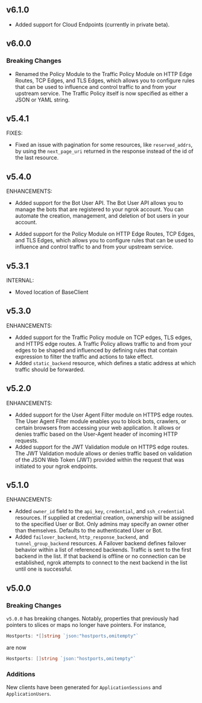 <!-- Code generated for API Clients. DO NOT EDIT. -->

## v6.1.0
* Added support for Cloud Endpoints (currently in private beta).

## v6.0.0
### Breaking Changes
* Renamed the Policy Module to the Traffic Policy Module on HTTP Edge Routes, TCP Edges, and TLS Edges, which allows you to configure rules that can be used to influence and control traffic to and from your upstream service. The Traffic Policy itself is now specified as either a JSON or YAML string.

## v5.4.1

FIXES:

* Fixed an issue with pagination for some resources, like `reserved_addrs`, by using the `next_page_uri` returned in the response instead of the id of the last resource.

## v5.4.0

ENHANCEMENTS:

* Added support for the Bot User API. The Bot User API allows you to manage the bots that are registered to your ngrok account. You can automate the creation, management, and deletion of bot users in your account.

* Added support for the Policy Module on HTTP Edge Routes, TCP Edges, and TLS Edges, which allows you to configure rules that can be used to influence and control traffic to and from your upstream service.

## v5.3.1

INTERNAL:

* Moved location of BaseClient

## v5.3.0

ENHANCEMENTS:

* Added support for the Traffic Policy module on TCP edges, TLS edges, and HTTPS edge routes. A Traffic Policy allows traffic to and from your edges to be shaped and influenced by defining rules that contain expression to filter the traffic and actions to take effect.
* Added `static_backend` resource, which defines a static address at which traffic should be forwarded.

## v5.2.0

ENHANCEMENTS:

* Added support for the User Agent Filter module on HTTPS edge routes. The User Agent Filter module enables you to block bots, crawlers, or certain browsers from accessing your web application. It allows or denies traffic based on the User-Agent header of incoming HTTP requests.
* Added support for the JWT Validation module on HTTPS edge routes. The JWT Validation module allows or denies traffic based on validation of the JSON Web Token (JWT) provided within the request that was initiated to your ngrok endpoints.

## v5.1.0

ENHANCEMENTS:

* Added `owner_id` field to the `api_key`, `credential`, and `ssh_credential` resources. If supplied at credential creation, ownership will be assigned to the specified User or Bot. Only admins may specify an owner other than themselves. Defaults to the authenticated User or Bot.
* Added `failover_backend`, `http_response_backend`, and `tunnel_group_backend` resources. A Failover backend defines failover behavior within a list of referenced backends. Traffic is sent to the first backend in the list. If that backend is offline or no connection can be established, ngrok attempts to connect to the next backend in the list until one is successful.

## v5.0.0

### Breaking Changes

`v5.0.0` has breaking changes. Notably, properties that
previously had pointers to slices or maps no longer have pointers. For instance,

```go
Hostports: *[]string `json:"hostports,omitempty"`
```

are now

```go
Hostports: []string `json:"hostports,omitempty"`
```

### Additions

New clients have been generated for `ApplicationSessions` and `ApplicationUsers`. 

